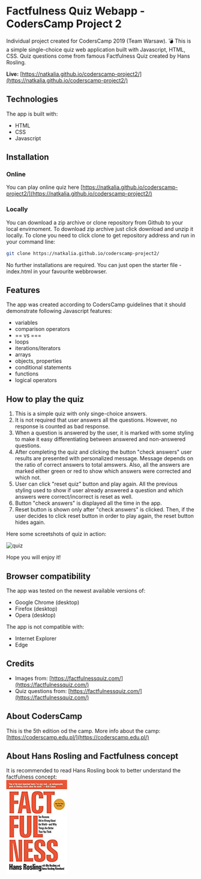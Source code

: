 # Factfulness Quiz Webapp - CodersCamp Project 2

Individual project created for CodersCamp 2019 (Team Warsaw). :bomb:
This is a simple single-choice quiz web application built with Javascript, HTML, CSS. 
Quiz questions come from famous Factfulness Quiz created by Hans Rosling.

**Live:** [https://natkalia.github.io/coderscamp-project2/](https://natkalia.github.io/coderscamp-project2/)
	
## Technologies

The app is built with:
* HTML
* CSS
* Javascript

## Installation

### Online
You can play online quiz here [https://natkalia.github.io/coderscamp-project2/](https://natkalia.github.io/coderscamp-project2/)

### Locally
You can download a zip archive or clone repository from Github to your local envirnoment.
To download zip archive just click download and unzip it locally.
To clone you need to click clone to get repository address and run in your command line:
```bash
git clone https://natkalia.github.io/coderscamp-project2/
```
No further installations are required. You can just open the starter file - index.html in your favourite webbrowser.

## Features

The app was created according to CodersCamp guidelines that it should demonstrate following Javascript features:
* variables
* comparison operators
* == vs ===
* loops
* iterations/iterators
* arrays
* objects, properties
* conditional statements
* functions
* logical operators

## How to play the quiz

1. This is a simple quiz with only singe-choice answers.
2. It is not required that user answers all the questions. However, no response is counted as bad response.
3. When a question is answered by the user, it is marked with some styling to make it easy differentiating between answered and non-answered questions.
4. After completing the quiz and clicking the button "check answers" user results are presented with personalized message. Message depends on the ratio of correct answers to total amswers. Also, all the answers are marked either green or red to show which answers were corrected and which not.
5. User can click "reset quiz" button and play again. All the previous styling used to show if user already answered a question and which answers were correct/incorrect is reset as well.
6. Button "check answers" is displayed all the time in the app. 
7. Reset button is shown only after "check answers" is clicked. Then, if the user decides to click reset button in order to play again, the reset button hides again.

Here some screetshots of quiz in action:

![quiz](https://user-images.githubusercontent.com/49140572/69012482-b5da6080-0976-11ea-9c8d-054aba6d0af4.gif)

Hope you will enjoy it!

## Browser compatibility

The app was tested on the newest available versions of:
* Google Chrome (desktop) 
* Firefox (desktop)
* Opera (desktop)

The app is not compatible with:
* Internet Explorer
* Edge

## Credits

* Images from: [https://factfulnessquiz.com/](https://factfulnessquiz.com/)
* Quiz questions from: [https://factfulnessquiz.com/](https://factfulnessquiz.com/)

## About CodersCamp

This is the 5th edition od the camp. 
More info about the camp: [https://coderscamp.edu.pl/](https://coderscamp.edu.pl/)

## About Hans Rosling and Factfulness concept
It is recommended to read Hans Rosling book to better understand the factfulness concept:\
![book](assets/book.jpg)
